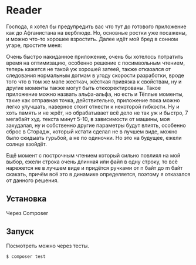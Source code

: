 # Reader

Господа, я хотел бы предупредить вас что тут до готового приложение как до Афганистана на верблюде. 
Но, основные ростки уже посажены, и можно что-то хорошее взростить.
Далее идёт мой бред в сонном угаре, простите меня:

Очень быстро накиданное приложение, очень бы хотелось потратить время на оптимизацию, особенно решение с посимвольным чтением, теперь кажется не такой уж хорошей затеей, также отказался от следования нормальным догмам в угоду скорости разработки, вроде того что в том же мапе жесткач, жёсткая привязка к свойствам, ну и другие моменты также могут быть отккоректированы. Такое приложение можно назвать альфа-альфа, но есть и Тёплые моменты, такие как отправная точка, действительно, приложение пока можно легко улучшать, наверное стоит отнести к некоторой гибкости. Ну и хоть память и не жрёт, но обрабатывает всё дело не так уж и быстро, 7 мегабайт худ. текста минут 5-10, в зависимости от машины, моя захудалая, ну и собственно другие параметры будут влиять, особенно сброс в Сторадж, который кстати сделал не в лучшем виде, можно было скидыать гурьбой, а не по одиночки. Но это на будущее, ежели солнце взойдёт.


Ещё момент с построчным чтением который сильно повлиял на мой выбор, ежели строка очень длинная или файл в одну строку, то всё нарежется не в лучшем виде и придётся ручками от n байт до m байт скакать, причём всё это в динамике определяется, поэтому я отказался от данного решения.

## Установка

Через Composer

## Запуск

Посмотреть можно через тесты.

``` bash
$ composer test
```
